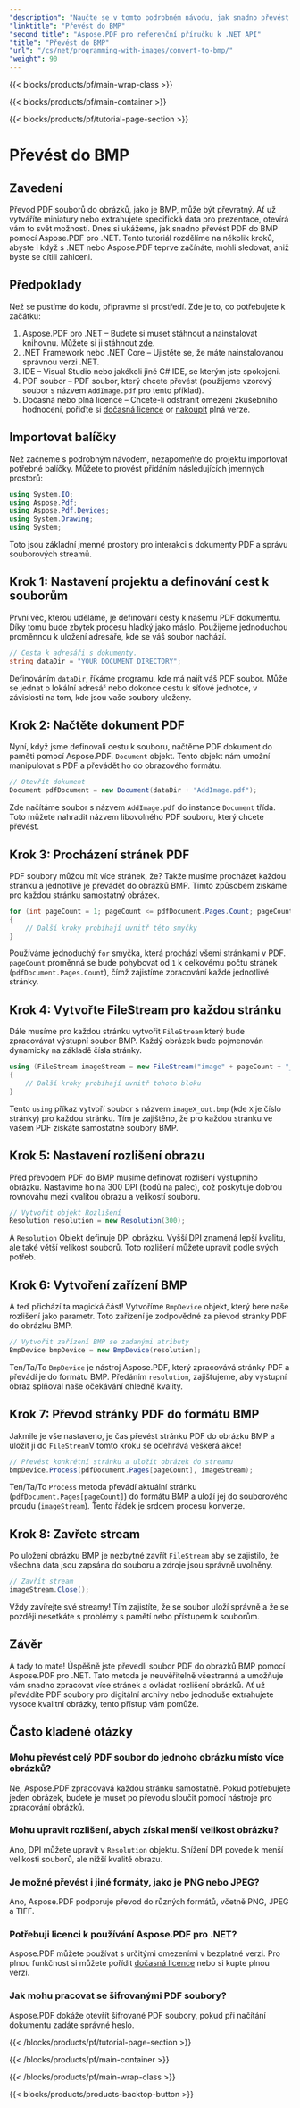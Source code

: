 ```yaml
---
"description": "Naučte se v tomto podrobném návodu, jak snadno převést PDF soubory do obrázků BMP pomocí Aspose.PDF pro .NET. Ideální pro .NET vývojáře."
"linktitle": "Převést do BMP"
"second_title": "Aspose.PDF pro referenční příručku k .NET API"
"title": "Převést do BMP"
"url": "/cs/net/programming-with-images/convert-to-bmp/"
"weight": 90
---
```


{{< blocks/products/pf/main-wrap-class >}}

{{< blocks/products/pf/main-container >}}

{{< blocks/products/pf/tutorial-page-section >}}

# Převést do BMP

## Zavedení

Převod PDF souborů do obrázků, jako je BMP, může být převratný. Ať už vytváříte miniatury nebo extrahujete specifická data pro prezentace, otevírá vám to svět možností. Dnes si ukážeme, jak snadno převést PDF do BMP pomocí Aspose.PDF pro .NET. Tento tutoriál rozdělíme na několik kroků, abyste i když s .NET nebo Aspose.PDF teprve začínáte, mohli sledovat, aniž byste se cítili zahlceni.

## Předpoklady

Než se pustíme do kódu, připravme si prostředí. Zde je to, co potřebujete k začátku:

1. Aspose.PDF pro .NET – Budete si muset stáhnout a nainstalovat knihovnu. Můžete si ji stáhnout [zde](https://releases.aspose.com/pdf/net/).
2. .NET Framework nebo .NET Core – Ujistěte se, že máte nainstalovanou správnou verzi .NET.
3. IDE – Visual Studio nebo jakékoli jiné C# IDE, se kterým jste spokojeni.
4. PDF soubor – PDF soubor, který chcete převést (použijeme vzorový soubor s názvem `AddImage.pdf` pro tento příklad).
5. Dočasná nebo plná licence – Chcete-li odstranit omezení zkušebního hodnocení, pořiďte si [dočasná licence](https://purchase.aspose.com/tempneboary-license/) or [nakoupit](https://purchase.aspose.com/buy) plná verze.

## Importovat balíčky

Než začneme s podrobným návodem, nezapomeňte do projektu importovat potřebné balíčky. Můžete to provést přidáním následujících jmenných prostorů:

```csharp
using System.IO;
using Aspose.Pdf;
using Aspose.Pdf.Devices;
using System.Drawing;
using System;
```

Toto jsou základní jmenné prostory pro interakci s dokumenty PDF a správu souborových streamů.

## Krok 1: Nastavení projektu a definování cest k souborům

První věc, kterou uděláme, je definování cesty k našemu PDF dokumentu. Díky tomu bude zbytek procesu hladký jako máslo. Použijeme jednoduchou proměnnou k uložení adresáře, kde se váš soubor nachází.


```csharp
// Cesta k adresáři s dokumenty.
string dataDir = "YOUR DOCUMENT DIRECTORY";
```

Definováním `dataDir`, říkáme programu, kde má najít váš PDF soubor. Může se jednat o lokální adresář nebo dokonce cestu k síťové jednotce, v závislosti na tom, kde jsou vaše soubory uloženy.

## Krok 2: Načtěte dokument PDF

Nyní, když jsme definovali cestu k souboru, načtěme PDF dokument do paměti pomocí Aspose.PDF. `Document` objekt. Tento objekt nám umožní manipulovat s PDF a převádět ho do obrazového formátu.


```csharp
// Otevřít dokument
Document pdfDocument = new Document(dataDir + "AddImage.pdf");
```

Zde načítáme soubor s názvem `AddImage.pdf` do instance `Document` třída. Toto můžete nahradit názvem libovolného PDF souboru, který chcete převést.

## Krok 3: Procházení stránek PDF

PDF soubory můžou mít více stránek, že? Takže musíme procházet každou stránku a jednotlivě je převádět do obrázků BMP. Tímto způsobem získáme pro každou stránku samostatný obrázek.


```csharp
for (int pageCount = 1; pageCount <= pdfDocument.Pages.Count; pageCount++)
{
    // Další kroky probíhají uvnitř této smyčky
}
```

Používáme jednoduchý `for` smyčka, která prochází všemi stránkami v PDF. `pageCount` proměnná se bude pohybovat od `1` k celkovému počtu stránek (`pdfDocument.Pages.Count`), čímž zajistíme zpracování každé jednotlivé stránky.

## Krok 4: Vytvořte FileStream pro každou stránku

Dále musíme pro každou stránku vytvořit `FileStream` který bude zpracovávat výstupní soubor BMP. Každý obrázek bude pojmenován dynamicky na základě čísla stránky.


```csharp
using (FileStream imageStream = new FileStream("image" + pageCount + "_out" + ".bmp", FileMode.Create))
{
    // Další kroky probíhají uvnitř tohoto bloku
}
```

Tento `using` příkaz vytvoří soubor s názvem `imageX_out.bmp` (kde `X` je číslo stránky) pro každou stránku. Tím je zajištěno, že pro každou stránku ve vašem PDF získáte samostatné soubory BMP.

## Krok 5: Nastavení rozlišení obrazu

Před převodem PDF do BMP musíme definovat rozlišení výstupního obrázku. Nastavíme ho na 300 DPI (bodů na palec), což poskytuje dobrou rovnováhu mezi kvalitou obrazu a velikostí souboru.


```csharp
// Vytvořit objekt Rozlišení
Resolution resolution = new Resolution(300);
```

A `Resolution` Objekt definuje DPI obrázku. Vyšší DPI znamená lepší kvalitu, ale také větší velikost souborů. Toto rozlišení můžete upravit podle svých potřeb.

## Krok 6: Vytvoření zařízení BMP

A teď přichází ta magická část! Vytvoříme `BmpDevice` objekt, který bere naše rozlišení jako parametr. Toto zařízení je zodpovědné za převod stránky PDF do obrázku BMP.


```csharp
// Vytvořit zařízení BMP se zadanými atributy
BmpDevice bmpDevice = new BmpDevice(resolution);
```

Ten/Ta/To `BmpDevice` je nástroj Aspose.PDF, který zpracovává stránky PDF a převádí je do formátu BMP. Předáním `resolution`, zajišťujeme, aby výstupní obraz splňoval naše očekávání ohledně kvality.

## Krok 7: Převod stránky PDF do formátu BMP

Jakmile je vše nastaveno, je čas převést stránku PDF do obrázku BMP a uložit ji do `FileStream`V tomto kroku se odehrává veškerá akce!


```csharp
// Převést konkrétní stránku a uložit obrázek do streamu
bmpDevice.Process(pdfDocument.Pages[pageCount], imageStream);
```

Ten/Ta/To `Process` metoda převádí aktuální stránku (`pdfDocument.Pages[pageCount]`) do formátu BMP a uloží jej do souborového proudu (`imageStream`). Tento řádek je srdcem procesu konverze.

## Krok 8: Zavřete stream

Po uložení obrázku BMP je nezbytné zavřít `FileStream` aby se zajistilo, že všechna data jsou zapsána do souboru a zdroje jsou správně uvolněny.


```csharp
// Zavřít stream
imageStream.Close();
```

Vždy zavírejte své streamy! Tím zajistíte, že se soubor uloží správně a že se později nesetkáte s problémy s pamětí nebo přístupem k souborům.

## Závěr

A tady to máte! Úspěšně jste převedli soubor PDF do obrázků BMP pomocí Aspose.PDF pro .NET. Tato metoda je neuvěřitelně všestranná a umožňuje vám snadno zpracovat více stránek a ovládat rozlišení obrázků. Ať už převádíte PDF soubory pro digitální archivy nebo jednoduše extrahujete vysoce kvalitní obrázky, tento přístup vám pomůže.

## Často kladené otázky

### Mohu převést celý PDF soubor do jednoho obrázku místo více obrázků?
Ne, Aspose.PDF zpracovává každou stránku samostatně. Pokud potřebujete jeden obrázek, budete je muset po převodu sloučit pomocí nástroje pro zpracování obrázků.

### Mohu upravit rozlišení, abych získal menší velikost obrázku?
Ano, DPI můžete upravit v `Resolution` objektu. Snížení DPI povede k menší velikosti souborů, ale nižší kvalitě obrazu.

### Je možné převést i jiné formáty, jako je PNG nebo JPEG?
Ano, Aspose.PDF podporuje převod do různých formátů, včetně PNG, JPEG a TIFF.

### Potřebuji licenci k používání Aspose.PDF pro .NET?
Aspose.PDF můžete používat s určitými omezeními v bezplatné verzi. Pro plnou funkčnost si můžete pořídit [dočasná licence](https://purchase.aspose.com/temporary-license/) nebo si kupte plnou verzi.

### Jak mohu pracovat se šifrovanými PDF soubory?
Aspose.PDF dokáže otevřít šifrované PDF soubory, pokud při načítání dokumentu zadáte správné heslo.

{{< /blocks/products/pf/tutorial-page-section >}}

{{< /blocks/products/pf/main-container >}}

{{< /blocks/products/pf/main-wrap-class >}}

{{< blocks/products/products-backtop-button >}}